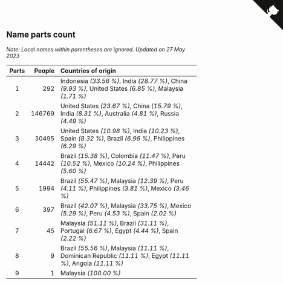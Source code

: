 ## Name parts count

*Note: Local names within parentheses are ignored.*
*Updated on 27 May 2023*

| Parts | People | Countries of origin |
| :--: | ---: | :--- |
| 1 | 292 | Indonesia *(33.56 %)*, India *(28.77 %)*, China *(9.93 %)*, United States *(6.85 %)*, Malaysia *(1.71 %)* |
| 2 | 146769 | United States *(23.67 %)*, China *(15.79 %)*, India *(8.31 %)*, Australia *(4.81 %)*, Russia *(4.49 %)* |
| 3 | 30495 | United States *(10.98 %)*, India *(10.23 %)*, Spain *(8.32 %)*, Brazil *(6.96 %)*, Philippines *(6.29 %)* |
| 4 | 14442 | Brazil *(15.38 %)*, Colombia *(11.47 %)*, Peru *(10.52 %)*, Mexico *(10.24 %)*, Philippines *(5.60 %)* |
| 5 | 1994 | Brazil *(55.47 %)*, Malaysia *(12.39 %)*, Peru *(4.11 %)*, Philippines *(3.81 %)*, Mexico *(3.46 %)* |
| 6 | 397 | Brazil *(42.07 %)*, Malaysia *(33.75 %)*, Mexico *(5.29 %)*, Peru *(4.53 %)*, Spain *(2.02 %)* |
| 7 | 45 | Malaysia *(51.11 %)*, Brazil *(31.11 %)*, Portugal *(6.67 %)*, Egypt *(4.44 %)*, Spain *(2.22 %)* |
| 8 | 9 | Brazil *(55.56 %)*, Malaysia *(11.11 %)*, Dominican Republic *(11.11 %)*, Egypt *(11.11 %)*, Angola *(11.11 %)* |
| 9 | 1 | Malaysia *(100.00 %)* |


<a href="https://github.com/jonatanklosko/wca_statistics" class="github-corner" aria-label="View source on Github"><svg width="80" height="80" viewBox="0 0 250 250" style="fill:#151513; color:#fff; position: absolute; top: 0; border: 0; right: 0;" aria-hidden="true"><path d="M0,0 L115,115 L130,115 L142,142 L250,250 L250,0 Z"></path><path d="M128.3,109.0 C113.8,99.7 119.0,89.6 119.0,89.6 C122.0,82.7 120.5,78.6 120.5,78.6 C119.2,72.0 123.4,76.3 123.4,76.3 C127.3,80.9 125.5,87.3 125.5,87.3 C122.9,97.6 130.6,101.9 134.4,103.2" fill="currentColor" style="transform-origin: 130px 106px;" class="octo-arm"></path><path d="M115.0,115.0 C114.9,115.1 118.7,116.5 119.8,115.4 L133.7,101.6 C136.9,99.2 139.9,98.4 142.2,98.6 C133.8,88.0 127.5,74.4 143.8,58.0 C148.5,53.4 154.0,51.2 159.7,51.0 C160.3,49.4 163.2,43.6 171.4,40.1 C171.4,40.1 176.1,42.5 178.8,56.2 C183.1,58.6 187.2,61.8 190.9,65.4 C194.5,69.0 197.7,73.2 200.1,77.6 C213.8,80.2 216.3,84.9 216.3,84.9 C212.7,93.1 206.9,96.0 205.4,96.6 C205.1,102.4 203.0,107.8 198.3,112.5 C181.9,128.9 168.3,122.5 157.7,114.1 C157.9,116.9 156.7,120.9 152.7,124.9 L141.0,136.5 C139.8,137.7 141.6,141.9 141.8,141.8 Z" fill="currentColor" class="octo-body"></path></svg></a><style>.github-corner:hover .octo-arm{animation:octocat-wave 560ms ease-in-out}@keyframes octocat-wave{0%,100%{transform:rotate(0)}20%,60%{transform:rotate(-25deg)}40%,80%{transform:rotate(10deg)}}@media (max-width:500px){.github-corner:hover .octo-arm{animation:none}.github-corner .octo-arm{animation:octocat-wave 560ms ease-in-out}}</style>
